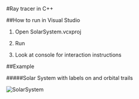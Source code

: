 #Ray tracer in C++

##How to run in Visual Studio

1. Open SolarSystem.vcxproj

2. Run

3. Look at console for interaction instructions


##Example

#####Solar System with labels on and orbital trails

![SolarSystem](http://i.imgur.com/iY0HtjV.png)
